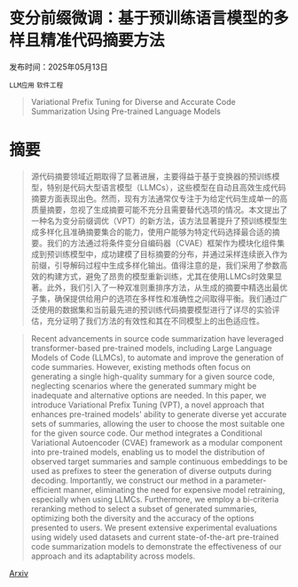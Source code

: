 # 变分前缀微调：基于预训练语言模型的多样且精准代码摘要方法

发布时间：2025年05月13日

`LLM应用` `软件工程`

> Variational Prefix Tuning for Diverse and Accurate Code Summarization Using Pre-trained Language Models

# 摘要

> 源代码摘要领域近期取得了显著进展，主要得益于基于变换器的预训练模型，特别是代码大型语言模型（LLMCs），这些模型在自动且高效生成代码摘要方面表现出色。然而，现有方法通常仅专注于为给定代码生成单一的高质量摘要，忽视了生成摘要可能不充分且需要替代选项的情况。本文提出了一种名为变分前缀调优（VPT）的新方法，该方法显著提升了预训练模型生成多样化且准确摘要集合的能力，使用户能够为特定代码选择最合适的摘要。我们的方法通过将条件变分自编码器（CVAE）框架作为模块化组件集成到预训练模型中，成功建模了目标摘要的分布，并通过采样连续嵌入作为前缀，引导解码过程中生成多样化输出。值得注意的是，我们采用了参数高效的构建方式，避免了昂贵的模型重新训练，尤其在使用LLMCs时效果显著。此外，我们引入了一种双准则重排序方法，从生成的摘要中精选出最优子集，确保提供给用户的选项在多样性和准确性之间取得平衡。我们通过广泛使用的数据集和当前最先进的预训练代码摘要模型进行了详尽的实验评估，充分证明了我们方法的有效性和其在不同模型上的出色适应性。

> Recent advancements in source code summarization have leveraged transformer-based pre-trained models, including Large Language Models of Code (LLMCs), to automate and improve the generation of code summaries. However, existing methods often focus on generating a single high-quality summary for a given source code, neglecting scenarios where the generated summary might be inadequate and alternative options are needed. In this paper, we introduce Variational Prefix Tuning (VPT), a novel approach that enhances pre-trained models' ability to generate diverse yet accurate sets of summaries, allowing the user to choose the most suitable one for the given source code. Our method integrates a Conditional Variational Autoencoder (CVAE) framework as a modular component into pre-trained models, enabling us to model the distribution of observed target summaries and sample continuous embeddings to be used as prefixes to steer the generation of diverse outputs during decoding. Importantly, we construct our method in a parameter-efficient manner, eliminating the need for expensive model retraining, especially when using LLMCs. Furthermore, we employ a bi-criteria reranking method to select a subset of generated summaries, optimizing both the diversity and the accuracy of the options presented to users. We present extensive experimental evaluations using widely used datasets and current state-of-the-art pre-trained code summarization models to demonstrate the effectiveness of our approach and its adaptability across models.

[Arxiv](https://arxiv.org/abs/2505.09062)
